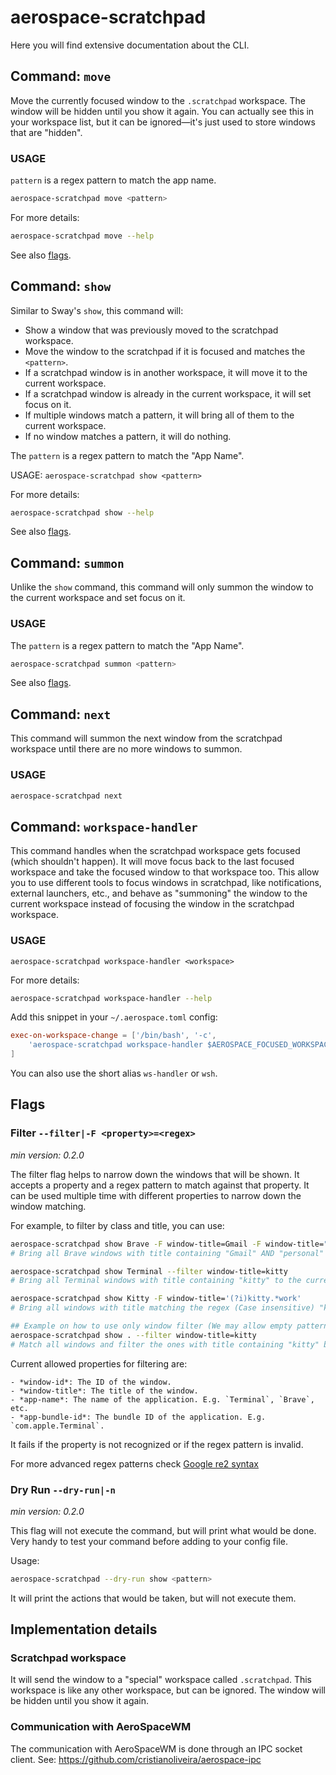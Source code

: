 # aerospace-scratchpad

Here you will find extensive documentation about the CLI.

## Command: `move`

Move the currently focused window to the `.scratchpad` workspace. The window will be hidden until you show it again.
You can actually see this in your workspace list, but it can be ignored—it's just used to store windows that are "hidden".

### USAGE

`pattern` is a regex pattern to match the app name.

```bash
aerospace-scratchpad move <pattern>
```

For more details:
```bash
aerospace-scratchpad move --help
```

See also [flags](#flags).

## Command: `show`

Similar to Sway's `show`, this command will:

 - Show a window that was previously moved to the scratchpad workspace.
 - Move the window to the scratchpad if it is focused and matches the `<pattern>`.
 - If a scratchpad window is in another workspace, it will move it to the current workspace.
 - If a scratchpad window is already in the current workspace, it will set focus on it.
 - If multiple windows match a pattern, it will bring all of them to the current workspace.
 - If no window matches a pattern, it will do nothing.

The `pattern` is a regex pattern to match the "App Name".

USAGE: `aerospace-scratchpad show <pattern>`

For more details:
```bash
aerospace-scratchpad show --help
```

See also [flags](#flags).

## Command: `summon`

Unlike the `show` command, this command will only summon the window to the current workspace and set focus on it.

### USAGE

The `pattern` is a regex pattern to match the "App Name".

```bash
aerospace-scratchpad summon <pattern>
```

See also [flags](#flags).

## Command: `next`

This command will summon the next window from the scratchpad workspace until there are no more windows to summon.

### USAGE

```bash
aerospace-scratchpad next
```

## Command: `workspace-handler`

This command handles when the scratchpad workspace gets focused (which shouldn't happen). It will move focus back to the last focused workspace and take the focused window to that workspace too.
This allow you to use different tools to focus windows in scratchpad, like notifications, external launchers, etc., and behave as "summoning" the window to the current workspace instead of focusing the window
in the scratchpad workspace.

### USAGE

`aerospace-scratchpad workspace-handler <workspace>`

For more details:

```bash
aerospace-scratchpad workspace-handler --help
```

Add this snippet in your `~/.aerospace.toml` config:
```toml
exec-on-workspace-change = ['/bin/bash', '-c',
    'aerospace-scratchpad workspace-handler $AEROSPACE_FOCUSED_WORKSPACE'
]
```
You can also use the short alias `ws-handler` or `wsh`.

## Flags

### Filter `--filter|-F <property>=<regex>` 

_min version: 0.2.0_

The filter flag helps to narrow down the windows that will be shown. It accepts a property and a regex pattern to match against that property. It can be used multiple time with different properties to narrow down the window matching.

For example, to filter by class and title, you can use:

```bash
aerospace-scratchpad show Brave -F window-title=Gmail -F window-title="personal"
# Bring all Brave windows with title containing "Gmail" AND "personal" to the current workspace.

aerospace-scratchpad show Terminal --filter window-title=kitty
# Bring all Terminal windows with title containing "kitty" to the current workspace.

aerospace-scratchpad show Kitty -F window-title='(?i)kitty.*work'
# Bring all windows with title matching the regex (Case insensitive) "kitty.*work" to the current workspace. Eg. "kitty work", "kitty work project", "KITTY more WORK", etc

## Example on how to use only window filter (We may allow empty patterns in the future)
aerospace-scratchpad show . --filter window-title=kitty
# Match all windows and filter the ones with title containing "kitty" bringing to the current workspace.
```

Current allowed properties for filtering are:

    - *window-id*: The ID of the window.
    - *window-title*: The title of the window. 
    - *app-name*: The name of the application. E.g. `Terminal`, `Brave`, etc.
    - *app-bundle-id*: The bundle ID of the application. E.g. `com.apple.Terminal`.

It fails if the property is not recognized or if the regex pattern is invalid.

For more advanced regex patterns check [Google re2 syntax](https://github.com/google/re2/wiki/Syntax)

### Dry Run `--dry-run|-n`

_min version: 0.2.0_

This flag will not execute the command, but will print what would be done. Very handy to test your command before adding to your
config file.

Usage:
```bash
aerospace-scratchpad --dry-run show <pattern>
```

It will print the actions that would be taken, but will not execute them.

## Implementation details

### Scratchpad workspace

It will send the window to a "special" workspace called `.scratchpad`. This workspace is like any other workspace, but can be ignored. The window will be hidden until you show it again.

### Communication with AeroSpaceWM

The communication with AeroSpaceWM is done through an IPC socket client.
See: https://github.com/cristianoliveira/aerospace-ipc

